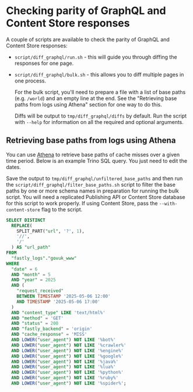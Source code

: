 # Checking parity of GraphQL and Content Store responses

A couple of scripts are available to check the parity of GraphQL and Content
Store responses:

- `script/diff_graphql/run.sh` - this will guide you through diffing the
  responses for one page.
- `script/diff_graphql/bulk.sh` - this allows you to diff multiple pages in one
  process.

  For the bulk script, you'll need to prepare a file with a list of base paths
  (e.g. `/world`) and an empty line at the end. See the "Retrieving base paths
  from logs using Athena" section for one way to do this.

  Diffs will be output to `tmp/diff_graphql/diffs` by default. Run the script
  with `--help` for information on all the required and optional arguments.

## Retrieving base paths from logs using Athena

You can use
[Athena](https://docs.publishing.service.gov.uk/manual/query-cdn-logs.html) to
retrieve base paths of cache misses over a given time period. Below is an
example Trino SQL query. You just need to edit the dates.

Save the output to `tmp/diff_graphql/unfiltered_base_paths` and then run the
`script/diff_graphql/filter_base_paths.sh` script to filter the base paths by
one or more schema names in preparation for running the bulk script. You will
need a replicated Publishing API or Content Store database for this script to
work properly. If using Content Store, pass the `--with-content-store` flag to
the script.

```sql
SELECT DISTINCT
  REPLACE(
    SPLIT_PART("url", '?', 1),
    '//',
    '/'
  ) AS "url_path"
FROM
  "fastly_logs"."govuk_www"
WHERE
  "date" = 6
  AND "month" = 5
  AND "year" = 2025
  AND (
    "request_received"
    BETWEEN TIMESTAMP '2025-05-06 12:00'
    AND TIMESTAMP '2025-05-06 17:00'
  )
  AND "content_type" LIKE 'text/html%'
  AND "method" = 'GET'
  AND "status" = 200
  AND "fastly_backend" = 'origin'
  AND "cache_response" = 'MISS'
  AND LOWER("user_agent") NOT LIKE '%bot%'
  AND LOWER("user_agent") NOT LIKE '%crawler%'
  AND LOWER("user_agent") NOT LIKE '%engine%'
  AND LOWER("user_agent") NOT LIKE '%google%'
  AND LOWER("user_agent") NOT LIKE '%java%'
  AND LOWER("user_agent") NOT LIKE '%lua%'
  AND LOWER("user_agent") NOT LIKE '%python%'
  AND LOWER("user_agent") NOT LIKE '%ruby%'
  AND LOWER("user_agent") NOT LIKE '%spider%';
```
